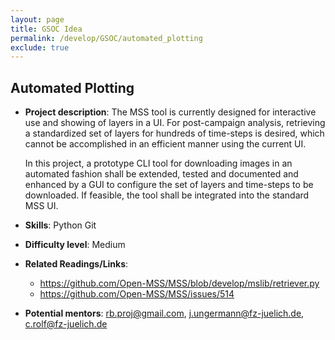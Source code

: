 ```yaml
---
layout: page
title: GSOC Idea
permalink: /develop/GSOC/automated_plotting
exclude: true
---
```

## Automated Plotting

-   **Project description**:
    The MSS tool is currently designed for interactive use and showing of layers in a UI. For post-campaign analysis, retrieving a standardized set of layers for hundreds of time-steps is desired, which cannot be accomplished in an efficient manner using the current UI.
    
    In this project, a prototype CLI tool for downloading images in an automated fashion shall be extended, tested and documented and enhanced by a GUI to configure the set of layers and time-steps to be downloaded. If feasible, the tool shall be integrated into the standard MSS UI.
    
-   **Skills**: Python  Git

-   **Difficulty level**: Medium

-   **Related Readings/Links**:
    - https://github.com/Open-MSS/MSS/blob/develop/mslib/retriever.py
    - https://github.com/Open-MSS/MSS/issues/514
 
-   **Potential mentors**:
    rb.proj@gmail.com, j.ungermann@fz-juelich.de, c.rolf@fz-juelich.de
    